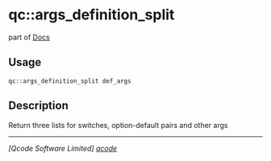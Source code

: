 qc::args_definition_split
=========================

part of [Docs](.)

Usage
-----
`qc::args_definition_split def_args`

Description
-----------
Return three lists for switches, option-default pairs and other args

----------------------------------
*[Qcode Software Limited] [qcode]*

[qcode]: www.qcode.co.uk "Qcode Software"